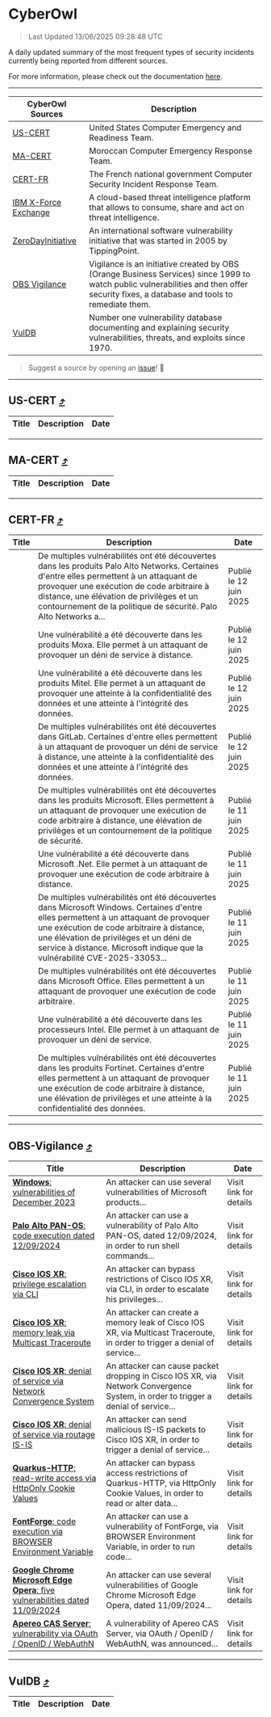 
 <div id='top'></div>

# CyberOwl

 > Last Updated 13/06/2025 09:28:48 UTC
 
 A daily updated summary of the most frequent types of security incidents currently being reported from different sources.
 
 For more information, please check out the documentation [here](./docs/README.md).
 
 ---
 |CyberOwl Sources|Description|
 |---|---|
 |[US-CERT](#us-cert-arrow_heading_up)|United States Computer Emergency and Readiness Team.|
 |[MA-CERT](#ma-cert-arrow_heading_up)|Moroccan Computer Emergency Response Team.|
 |[CERT-FR](#cert-fr-arrow_heading_up)|The French national government Computer Security Incident Response Team.|
 |[IBM X-Force Exchange](#ibmcloud-arrow_heading_up)|A cloud-based threat intelligence platform that allows to consume, share and act on threat intelligence.|
 |[ZeroDayInitiative](#zerodayinitiative-arrow_heading_up)|An international software vulnerability initiative that was started in 2005 by TippingPoint.|
 |[OBS Vigilance](#obs-vigilance-arrow_heading_up)|Vigilance is an initiative created by OBS (Orange Business Services) since 1999 to watch public vulnerabilities and then offer security fixes, a database and tools to remediate them.|
 |[VulDB](#vuldb-arrow_heading_up)|Number one vulnerability database documenting and explaining security vulnerabilities, threats, and exploits since 1970.|
 
 > Suggest a source by opening an [issue](https://github.com/karimhabush/cyberowl/issues)! :raised_hands:
 ---

## US-CERT [:arrow_heading_up:](#cyberowl)

 |Title|Description|Date|
 |---|---|---|
 
 ---

## MA-CERT [:arrow_heading_up:](#cyberowl)

 |Title|Description|Date|
 |---|---|---|
 
 ---

## CERT-FR [:arrow_heading_up:](#cyberowl)

 |Title|Description|Date|
 |---|---|---|
 |[](https://www.cert.ssi.gouv.fr/avis/CERTFR-2025-AVI-0505/)|De multiples vulnérabilités ont été découvertes dans les produits Palo Alto Networks. Certaines d'entre elles permettent à un attaquant de provoquer une exécution de code arbitraire à distance, une élévation de privilèges et un contournement de la politique de sécurité. Palo Alto Networks a...|Publié le 12 juin 2025|
 |[](https://www.cert.ssi.gouv.fr/avis/CERTFR-2025-AVI-0504/)|Une vulnérabilité a été découverte dans les produits Moxa. Elle permet à un attaquant de provoquer un déni de service à distance.|Publié le 12 juin 2025|
 |[](https://www.cert.ssi.gouv.fr/avis/CERTFR-2025-AVI-0503/)|Une vulnérabilité a été découverte dans les produits Mitel. Elle permet à un attaquant de provoquer une atteinte à la confidentialité des données et une atteinte à l'intégrité des données.|Publié le 12 juin 2025|
 |[](https://www.cert.ssi.gouv.fr/avis/CERTFR-2025-AVI-0502/)|De multiples vulnérabilités ont été découvertes dans GitLab. Certaines d'entre elles permettent à un attaquant de provoquer un déni de service à distance, une atteinte à la confidentialité des données et une atteinte à l'intégrité des données.|Publié le 12 juin 2025|
 |[](https://www.cert.ssi.gouv.fr/avis/CERTFR-2025-AVI-0501/)|De multiples vulnérabilités ont été découvertes dans les produits Microsoft. Elles permettent à un attaquant de provoquer une exécution de code arbitraire à distance, une élévation de privilèges et un contournement de la politique de sécurité.|Publié le 11 juin 2025|
 |[](https://www.cert.ssi.gouv.fr/avis/CERTFR-2025-AVI-0500/)|Une vulnérabilité a été découverte dans Microsoft .Net. Elle permet à un attaquant de provoquer une exécution de code arbitraire à distance.|Publié le 11 juin 2025|
 |[](https://www.cert.ssi.gouv.fr/avis/CERTFR-2025-AVI-0499/)|De multiples vulnérabilités ont été découvertes dans Microsoft Windows. Certaines d'entre elles permettent à un attaquant de provoquer une exécution de code arbitraire à distance, une élévation de privilèges et un déni de service à distance. Microsoft indique que la vulnérabilité CVE-2025-33053...|Publié le 11 juin 2025|
 |[](https://www.cert.ssi.gouv.fr/avis/CERTFR-2025-AVI-0498/)|De multiples vulnérabilités ont été découvertes dans Microsoft Office. Elles permettent à un attaquant de provoquer une exécution de code arbitraire.|Publié le 11 juin 2025|
 |[](https://www.cert.ssi.gouv.fr/avis/CERTFR-2025-AVI-0497/)|Une vulnérabilité a été découverte dans les processeurs Intel. Elle permet à un attaquant de provoquer un déni de service.|Publié le 11 juin 2025|
 |[](https://www.cert.ssi.gouv.fr/avis/CERTFR-2025-AVI-0496/)|De multiples vulnérabilités ont été découvertes dans les produits Fortinet. Certaines d'entre elles permettent à un attaquant de provoquer une exécution de code arbitraire à distance, une élévation de privilèges et une atteinte à la confidentialité des données.|Publié le 11 juin 2025|
 
 ---

## OBS-Vigilance [:arrow_heading_up:](#cyberowl)

 |Title|Description|Date|
 |---|---|---|
 |[<a href="https://vigilance.fr/vulnerability/Windows-vulnerabilities-of-December-2023-43068" class="noirorange"><b>Windows</b>: vulnerabilities of December 2023</a>](https://vigilance.fr/vulnerability/Windows-vulnerabilities-of-December-2023-43068)|An attacker can use several vulnerabilities of Microsoft products...|Visit link for details|
 |[<a href="https://vigilance.fr/vulnerability/Palo-Alto-PAN-OS-code-execution-dated-12-09-2024-45147" class="noirorange"><b>Palo Alto PAN-OS</b>: code execution dated 12/09/2024</a>](https://vigilance.fr/vulnerability/Palo-Alto-PAN-OS-code-execution-dated-12-09-2024-45147)|An attacker can use a vulnerability of Palo Alto PAN-OS, dated 12/09/2024, in order to run shell commands...|Visit link for details|
 |[<a href="https://vigilance.fr/vulnerability/Cisco-IOS-XR-privilege-escalation-via-CLI-45139" class="noirorange"><b>Cisco IOS XR</b>: privilege escalation via CLI</a>](https://vigilance.fr/vulnerability/Cisco-IOS-XR-privilege-escalation-via-CLI-45139)|An attacker can bypass restrictions of Cisco IOS XR, via CLI, in order to escalate his privileges...|Visit link for details|
 |[<a href="https://vigilance.fr/vulnerability/Cisco-IOS-XR-memory-leak-via-Multicast-Traceroute-45138" class="noirorange"><b>Cisco IOS XR</b>: memory leak via Multicast Traceroute</a>](https://vigilance.fr/vulnerability/Cisco-IOS-XR-memory-leak-via-Multicast-Traceroute-45138)|An attacker can create a memory leak of Cisco IOS XR, via Multicast Traceroute, in order to trigger a denial of service...|Visit link for details|
 |[<a href="https://vigilance.fr/vulnerability/Cisco-IOS-XR-denial-of-service-via-Network-Convergence-System-45135" class="noirorange"><b>Cisco IOS XR</b>: denial of service via Network Convergence System</a>](https://vigilance.fr/vulnerability/Cisco-IOS-XR-denial-of-service-via-Network-Convergence-System-45135)|An attacker can cause packet dropping in Cisco IOS XR, via Network Convergence System, in order to trigger a denial of service...|Visit link for details|
 |[<a href="https://vigilance.fr/vulnerability/Cisco-IOS-XR-denial-of-service-via-routage-IS-IS-45134" class="noirorange"><b>Cisco IOS XR</b>: denial of service via routage IS-IS</a>](https://vigilance.fr/vulnerability/Cisco-IOS-XR-denial-of-service-via-routage-IS-IS-45134)|An attacker can send malicious IS-IS packets to Cisco IOS XR, in order to trigger a denial of service...|Visit link for details|
 |[<a href="https://vigilance.fr/vulnerability/Quarkus-HTTP-read-write-access-via-HttpOnly-Cookie-Values-46862" class="noirorange"><b>Quarkus-HTTP</b>: read-write access via HttpOnly Cookie Values</a>](https://vigilance.fr/vulnerability/Quarkus-HTTP-read-write-access-via-HttpOnly-Cookie-Values-46862)|An attacker can bypass access restrictions of Quarkus-HTTP, via HttpOnly Cookie Values, in order to read or alter data...|Visit link for details|
 |[<a href="https://vigilance.fr/vulnerability/FontForge-code-execution-via-BROWSER-Environment-Variable-46861" class="noirorange"><b>FontForge</b>: code execution via BROWSER Environment Variable</a>](https://vigilance.fr/vulnerability/FontForge-code-execution-via-BROWSER-Environment-Variable-46861)|An attacker can use a vulnerability of FontForge, via BROWSER Environment Variable, in order to run code...|Visit link for details|
 |[<a href="https://vigilance.fr/vulnerability/Google-Chrome-Microsoft-Edge-Opera-five-vulnerabilities-dated-11-09-2024-45131" class="noirorange"><b>Google Chrome  Microsoft Edge  Opera</b>: five vulnerabilities dated 11/09/2024</a>](https://vigilance.fr/vulnerability/Google-Chrome-Microsoft-Edge-Opera-five-vulnerabilities-dated-11-09-2024-45131)|An attacker can use several vulnerabilities of Google Chrome  Microsoft Edge  Opera, dated 11/09/2024...|Visit link for details|
 |[<a href="https://vigilance.fr/vulnerability/Apereo-CAS-Server-vulnerability-via-OAuth-OpenID-WebAuthN-46860" class="noirorange"><b>Apereo CAS Server</b>: vulnerability via OAuth / OpenID / WebAuthN</a>](https://vigilance.fr/vulnerability/Apereo-CAS-Server-vulnerability-via-OAuth-OpenID-WebAuthN-46860)|A vulnerability of Apereo CAS Server, via OAuth / OpenID / WebAuthN, was announced...|Visit link for details|
 
 ---

## VulDB [:arrow_heading_up:](#cyberowl)

 |Title|Description|Date|
 |---|---|---|
 